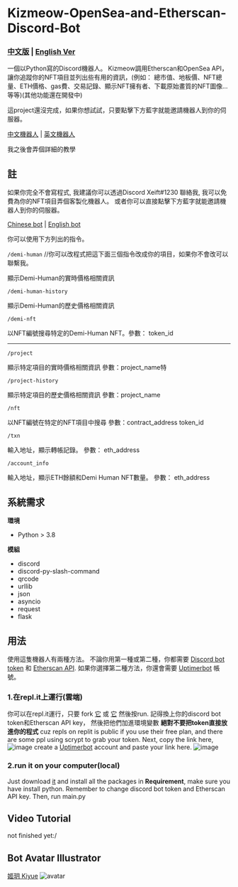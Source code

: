 # Kizmeow-OpenSea-and-Etherscan-Discord-Bot

### [中文版](https://github.com/Xeift/Kizmeow-OpenSea-and-Etherscan-Discord-Bot/blob/main/%E8%AE%80%E6%88%91.md) | [English Ver](https://github.com/Xeift/Kizmeow-OpenSea-and-Etherscan-Discord-Bot/blob/main/README.md)
一個以Python寫的Discord機器人。 Kizmeow調用Etherscan和OpenSea API，讓你追蹤你的NFT項目並列出些有用的資訊，(例如： 總市值、地板價、NFT總量、ETH價格、gas費、交易記錄、顯示NFT擁有者、下載原始畫質的NFT圖像...等等)(其他功能還在開發中)


這project還沒完成，如果你想試試，只要點擊下方藍字就能邀請機器人到你的伺服器。

[中文機器人](https://discord.com/api/oauth2/authorize?client_id=886198731328868402&permissions=534727097920&scope=bot%20applications.commands) | [英文機器人](https://discord.com/api/oauth2/authorize?client_id=886198731328868402&permissions=534727097920&scope=bot%20applications.commands)

我之後會弄個詳細的教學

註
-----------------
如果你完全不會寫程式, 我建議你可以透過Discord Xeift#1230 聯絡我, 我可以免費為你的NFT項目弄個客製化機器人。
或者你可以直接點擊下方藍字就能邀請機器人到你的伺服器。

[Chinese bot](https://discord.com/api/oauth2/authorize?client_id=886198731328868402&permissions=534727097920&scope=bot%20applications.commands) | [English bot](https://discord.com/api/oauth2/authorize?client_id=886198731328868402&permissions=534727097920&scope=bot%20applications.commands)

你可以使用下方列出的指令。

`/demi-human`   //你可以改程式把這下面三個指令改成你的項目，如果你不會改可以聯繫我。

顯示Demi-Human的實時價格相關資訊

`/demi-human-history`

顯示Demi-Human的歷史價格相關資訊

`/demi-nft`

以NFT編號搜尋特定的Demi-Human NFT。參數： token_id

-------------------------------------------------------------------------------------------------------------------------------------------------

`/project`

顯示特定項目的實時價格相關資訊 參數：project_name特

`/project-history`

顯示特定項目的歷史價格相關資訊 參數：project_name

`/nft`

以NFT編號在特定的NFT項目中搜尋 參數：contract_address token_id

`/txn`

輸入地址，顯示轉帳記錄。 參數： eth_address

`/account_info`

輸入地址，顯示ETH餘額和Demi Human NFT數量。 參數： eth_address

系統需求
-----------------
**環境**

+ Python > 3.8

**模組**

+ discord
+ discord-py-slash-command
+ qrcode
+ urllib
+ json
+ asyncio
+ request
+ flask

用法
-----------------
使用這隻機器人有兩種方法。
不論你用第一種或第二種，你都需要 [Discord bot token](https://discord.com/developers/applications) 和 [Etherscan API](https://etherscan.io/myapikey). 如果你選擇第二種方法，你還會需要 [Uptimerbot](https://uptimerobot.com/) 帳號。

### 1.在repl.it上運行(雲端)
你可以在repl.it運行，只要 fork [它](https://replit.com/@Kizmeow-NFT-Tracker/Kizmeow-Etherscan-And-OpenseaEnglish#main.py) 或 [它](https://replit.com/@Kizmeow-NFT-Tracker/Kizmeow-Etherscan-And-OpenseaChinese#main.py) 然後按run. 記得換上你的discord bot token和Etherscan API key， 然後把他們加進環境變數 **絕對不要把token直接放進你的程式** cuz repls on replit is public if you use their free plan, and there are some ppl using scrypt to grab your token.
Next, copy the link here, ![image](https://user-images.githubusercontent.com/80938768/146533872-021b05b3-f18c-44db-a943-527903dc6616.png) create a [Uptimerbot](https://uptimerobot.com/) account and paste your link here. ![image](https://user-images.githubusercontent.com/80938768/146534310-74201ab2-700e-4271-94a2-f2ecf8d12acb.png)

### 2.run it on your computer(local)
Just download [it](https://github.com/Xeift/Kizmeow-OpenSea-and-Etherscan-Discord-Bot/archive/refs/heads/main.zip) and install all the packages in **Requirement**, make sure you have install python. Remember to change discord bot token and Etherscan API key. Then, run main.py

Video Tutorial
-----------------
not finished yet:/

Bot Avatar Illustrator
-----------------
[姬玥 Kiyue](https://www.facebook.com/profile.php?id=100026170072950)
![avatar](https://user-images.githubusercontent.com/80938768/146544100-315cdd44-7461-441b-a3dd-d3ee653b145a.png)
